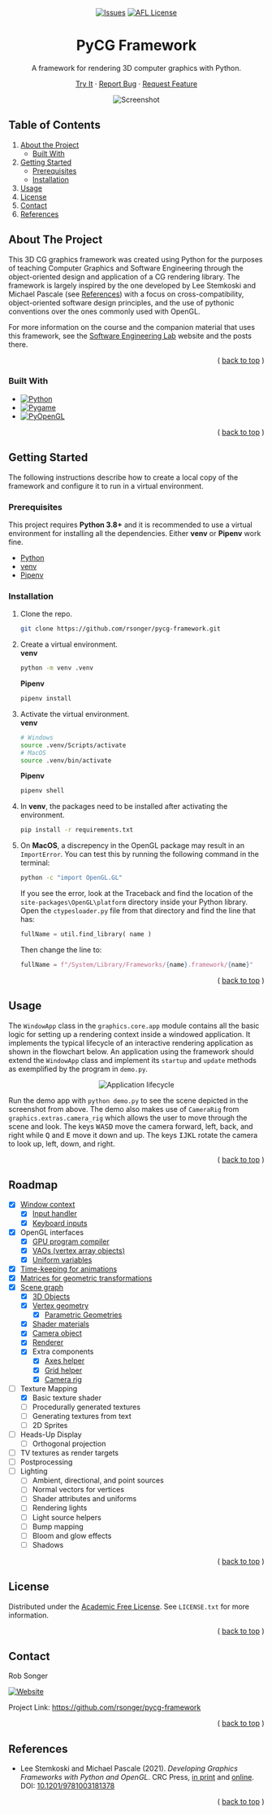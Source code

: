 <a name="top"></a>

<!-- PROJECT SHIELDS -->
<!--
URLs are written in "reference style" for readability.
Reference style uses brackets [ ] instead of parentheses ( ).
See the bottom of this document for the reference declarations.
https://www.markdownguide.org/basic-syntax/#reference-style-links
-->

<div align="center">

<!-- [![Contributors][contributors-shield]][contributors-url] -->
<!-- [![Forks][forks-shield]][forks-url] -->
<!-- [![Stargazers][stars-shield]][stars-url] -->

[![Issues][issues-shield]][issues-url] [![AFL License][license-shield]][license-url]


# PyCG Framework

A framework for rendering 3D computer graphics with Python.

<!-- [Explore the docs](https://github.com/rsonger/pycg-framework) » -->

[Try It](#usage) · [Report Bug][issues-url] · [Request Feature][issues-url]

![Screenshot][screenshot]

</div>



<!-- TABLE OF CONTENTS -->
<!-- <details>
  <summary>Table of Contents</summary> -->
## Table of Contents
  1. [About the Project](#about-the-project)
     - [Built With](#built-with)
  2. [Getting Started](#getting-started)
     - [Prerequisites](#prerequisites)
     - [Installation](#installation)
  3. [Usage](#usage)
  4. [License](#license)
  5. [Contact](#contact)
  6. [References](#references)

</details>



<!-- ABOUT THE PROJECT -->
## About The Project

This 3D CG graphics framework was created using Python for the purposes of teaching Computer Graphics and Software Engineering through the object-oriented design and application of a CG rendering library. The framework is largely inspired by the one developed by Lee Stemkoski and Michael Pascale (see [References](#references)) with a focus on cross-compatibility, object-oriented software design principles, and the use of pythonic conventions over the ones commonly used with OpenGL.

For more information on the course and the companion material that uses this framework, see the [Software Engineering Lab][selab-url] website and the posts there.

<div align="right">

( [back to top](#top) )

</div>



### Built With

* [![Python][Python]][Python-url]
* [![Pygame][Pygame]][Pygame-url]
* [![PyOpenGL][PyOpenGL]][PyOpenGL-url]

<div align="right">

( [back to top](#top) )

</div>


<!-- GETTING STARTED -->
## Getting Started

The following instructions describe how to create a local copy of the framework and configure it to run in a virtual environment.

### Prerequisites

This project requires **Python 3.8+** and it is recommended to use a virtual environment for installing all the dependencies. Either **venv** or **Pipenv** work fine.
* [Python][Python-url]
* [venv][venv-url]
* [Pipenv][pipenv-url]

### Installation

1. Clone the repo.  
   ```sh
   git clone https://github.com/rsonger/pycg-framework.git
   ```
2. Create a virtual environment.  
  **venv**
   ```sh
   python -m venv .venv
   ```
   **Pipenv**
   ```sh
   pipenv install
   ```
3. Activate the virtual environment.  
   **venv**
   ```sh
   # Windows
   source .venv/Scripts/activate
   # MacOS
   source .venv/bin/activate
   ```
   **Pipenv**
   ```sh
   pipenv shell
   ```
4. In **venv**, the packages need to be installed after activating the environment.  
   ```sh
   pip install -r requirements.txt
   ```
5. On **MacOS**, a discrepency in the OpenGL package may result in an `ImportError`. You can test this by running the following command in the terminal:  
   ```sh
   python -c "import OpenGL.GL"
   ```
   If you see the error, look at the Traceback and find the location of the `site-packages\OpenGL\platform` directory inside your Python library. Open the `ctypesloader.py` file from that directory and find the line that has:
   ```python
   fullName = util.find_library( name )
   ```
   Then change the line to:  
   ```python
   fullName = f"/System/Library/Frameworks/{name}.framework/{name}"
   ```

<div align="right">

( [back to top](#top) )

</div>



<!-- USAGE EXAMPLES -->
## Usage

The `WindowApp` class in the `graphics.core.app` module contains all the basic logic for setting up a rendering context inside a windowed application. It implements the typical lifecycle of an interactive rendering application as shown in the flowchart below. An application using the framework should extend the `WindowApp` class and implement its `startup` and `update` methods as exemplified by the program in `demo.py`.

<div align="center">

![Application lifecycle](images/app-flow.png)

</div>

Run the demo app with `python demo.py` to see the scene depicted in the screenshot from above. The demo also makes use of `CameraRig` from `graphics.extras.camera_rig` which allows the user to move through the scene and look. The keys <kbd>W</kbd><kbd>A</kbd><kbd>S</kbd><kbd>D</kbd> move the camera forward, left, back, and right while <kbd>Q</kbd> and <kbd>E</kbd> move it down and up. The keys <kbd>I</kbd><kbd>J</kbd><kbd>K</kbd><kbd>L</kbd> rotate the camera to look up, left, down, and right. 

<!-- *For more examples, please refer to the [Documentation](https://example.com)* -->

<div align="right">

( [back to top](#top) )

</div>



<!-- ROADMAP -->
## Roadmap

- [x] [Window context](https://robsonger.dev/software-engineering-lab/notes/windows-points/)
  - [x] [Input handler](https://robsonger.dev/software-engineering-lab/notes/windows-points/#the-input-class)
  - [x] [Keyboard inputs](https://robsonger.dev/software-engineering-lab/notes/animations/#keyboard-input-with-pygame)
- [x] OpenGL interfaces
  - [x] [GPU program compiler](https://robsonger.dev/software-engineering-lab/notes/windows-points/#22---drawing-a-point)
  - [x] [VAOs (vertex array objects)](https://robsonger.dev/software-engineering-lab/notes/drawing-shapes/)
  - [x] [Uniform variables](https://robsonger.dev/software-engineering-lab/notes/animations/#the-uniform-class)
- [x] [Time-keeping for animations](https://robsonger.dev/software-engineering-lab/notes/animations/#keeping-time)
- [x] [Matrices for geometric transformations](https://robsonger.dev/software-engineering-lab/notes/the_matrix/)
- [x] [Scene graph](https://robsonger.dev/software-engineering-lab/notes/scene_graph/)
  - [x] [3D Objects](https://robsonger.dev/software-engineering-lab/notes/scene_graph/#3d-objects)
  - [x] [Vertex geometry](https://robsonger.dev/software-engineering-lab/notes/geometry_and_material/#geometry-objects)
    - [x] [Parametric Geometries](https://robsonger.dev/software-engineering-lab/notes/parametric_geometry/)
  - [x] [Shader materials](https://robsonger.dev/software-engineering-lab/notes/geometry_and_material/#material-objects)
  - [x] [Camera object](https://robsonger.dev/software-engineering-lab/notes/scene_graph/#camera)
  - [x] [Renderer](https://robsonger.dev/software-engineering-lab/notes/geometry_and_material/#rendering-scenes-with-the-framework)
  - [x] Extra components
    - [x] [Axes helper](https://robsonger.dev/software-engineering-lab/notes/building_a_scene/#axes-helper)
    - [x] [Grid helper](https://robsonger.dev/software-engineering-lab/notes/building_a_scene/#grid-helper)
    - [x] [Camera rig](https://robsonger.dev/software-engineering-lab/notes/building_a_scene/#camera-rig)
- [ ] Texture Mapping
  - [x] Basic texture shader
  - [ ] Procedurally generated textures
  - [ ] Generating textures from text
  - [ ] 2D Sprites
- [ ] Heads-Up Display
  - [ ] Orthogonal projection
- [ ] TV textures as render targets
- [ ] Postprocessing
- [ ] Lighting
  - [ ] Ambient, directional, and point sources
  - [ ] Normal vectors for vertices
  - [ ] Shader attributes and uniforms
  - [ ] Rendering lights
  - [ ] Light source helpers
  - [ ] Bump mapping
  - [ ] Bloom and glow effects
  - [ ] Shadows

<div align="right">

( [back to top](#top) )

</div>



<!-- CONTRIBUTING -->
<!-- ## Contributing

Contributions are what make the open source community such an amazing place to learn, inspire, and create. Any contributions you make are **greatly appreciated**.

If you have a suggestion that would make this better, please fork the repo and create a pull request. You can also simply open an issue with the tag "enhancement".
Don't forget to give the project a star! Thanks again!

1. Fork the Project
2. Create your Feature Branch (`git checkout -b feature/AmazingFeature`)
3. Commit your Changes (`git commit -m 'Add some AmazingFeature'`)
4. Push to the Branch (`git push origin feature/AmazingFeature`)
5. Open a Pull Request

<div align="right">

( [back to top](#top) )

</div> -->


<!-- LICENSE -->
## License

Distributed under the [Academic Free License][afl-url]. See `LICENSE.txt` for more information.

<div align="right">

( [back to top](#top) )

</div>



<!-- CONTACT -->
## Contact

Rob Songer

[![Website][website-shield]][website-url]

Project Link: https://github.com/rsonger/pycg-framework

<div align="right">

( [back to top](#top) )

</div>



<!-- REFERENCES -->
## References

* Lee Stemkoski and Michael Pascale (2021). *Developing Graphics Frameworks with Python and OpenGL*. CRC Press, [in print][textbook-print-url] and [online][textbook-online-url]. DOI: [10.1201/9781003181378][textbook-doi]

<div align="right">

( [back to top](#top) )

</div>



<!-- MARKDOWN LINKS & IMAGES -->
<!-- https://www.markdownguide.org/basic-syntax/#reference-style-links -->
<!-- [contributors-shield]: https://img.shields.io/github/contributors/rsonger/pycg-framework.svg?style=flat-square -->
<!-- [contributors-url]: https://github.com/rsonger/pycg-framework/graphs/contributors -->
<!-- [forks-shield]: https://img.shields.io/github/forks/rsonger/pycg-framework.svg?style=flat-square -->
<!-- [forks-url]: https://github.com/rsonger/pycg-framework/network/members -->
<!-- [stars-shield]: https://img.shields.io/github/stars/rsonger/pycg-framework.svg?style=flat-square -->
<!-- [stars-url]: https://github.com/rsonger/pycg-framework/stargazers -->
[issues-shield]: https://img.shields.io/github/issues/rsonger/pycg-framework.svg?style=flat-square
[issues-url]: https://github.com/rsonger/pycg-framework/issues
[license-shield]: https://img.shields.io/github/license/rsonger/pycg-framework.svg?style=flat-square
[license-url]: https://github.com/rsonger/pycg-framework/blob/master/LICENSE.txt
[website-shield]: https://img.shields.io/website?style=flat-square&url=https%3A%2F%2Frobsonger.dev%2F
[website-url]: https://robsonger.dev/
[screenshot]: images/screenshot.png
[selab-url]: https://robsonger.dev/software-engineering-lab/
[Python]: https://img.shields.io/github/pipenv/locked/python-version/rsonger/pycg-framework?style=flat-square
[Python-url]: https://www.python.org/
[Pygame]: https://img.shields.io/badge/Pygame-2.1.2-brightgreen?style=flat-square
[Pygame-url]: https://pygame.org/
[PyOpenGL]: https://img.shields.io/badge/PyOpenGL-3.1.6-lightgrey?style=flat-square
[PyOpenGL-url]: http://pyopengl.sourceforge.net/
[venv-url]: https://docs.python.org/3/library/venv.html
[pipenv-url]: https://pipenv.pypa.io/
[afl-url]: https://opensource.org/licenses/AFL-3.0
[textbook-print-url]: https://www.routledge.com/Developing-Graphics-Frameworks-with-Python-and-OpenGL/Stemkoski-Pascale/p/book/9780367721800
[textbook-online-url]: (https://www.taylorfrancis.com/books/oa-mono/10.1201/9781003181378/developing-graphics-frameworks-python-opengl-lee-stemkoski-michael-pascale)
[textbook-doi]: https://doi.org/10.1201/9781003181378
